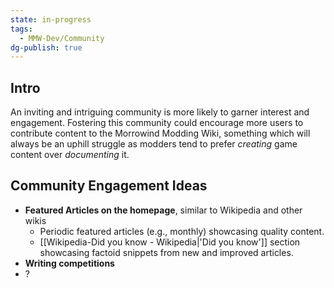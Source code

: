 ```yaml
---
state: in-progress
tags:
  - MMW-Dev/Community
dg-publish: true
---
```

## Intro

An inviting and intriguing community is more likely to garner interest and engagement. Fostering this community could encourage more users to contribute content to the Morrowind Modding Wiki, something which will always be an uphill struggle as modders tend to prefer _creating_ game content over _documenting_ it. 

## Community Engagement Ideas

- **Featured Articles on the homepage**, similar to Wikipedia and other wikis
	- Periodic featured articles (e.g., monthly) showcasing quality content.
	- [[Wikipedia-Did you know - Wikipedia|'Did you know']] section showcasing factoid snippets from new and improved articles.
- **Writing competitions**
- ?
